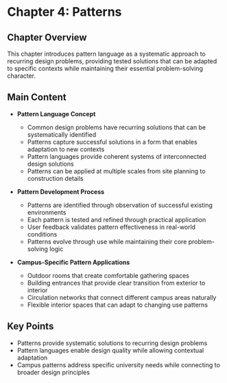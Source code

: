 # Chapter 4: Patterns

## Chapter Overview
This chapter introduces pattern language as a systematic approach to recurring design problems, providing tested solutions that can be adapted to specific contexts while maintaining their essential problem-solving character.

## Main Content
- **Pattern Language Concept**
  - Common design problems have recurring solutions that can be systematically identified
  - Patterns capture successful solutions in a form that enables adaptation to new contexts
  - Pattern languages provide coherent systems of interconnected design solutions
  - Patterns can be applied at multiple scales from site planning to construction details

- **Pattern Development Process**
  - Patterns are identified through observation of successful existing environments
  - Each pattern is tested and refined through practical application
  - User feedback validates pattern effectiveness in real-world conditions
  - Patterns evolve through use while maintaining their core problem-solving logic

- **Campus-Specific Pattern Applications**
  - Outdoor rooms that create comfortable gathering spaces
  - Building entrances that provide clear transition from exterior to interior
  - Circulation networks that connect different campus areas naturally
  - Flexible interior spaces that can adapt to changing use patterns

## Key Points
- Patterns provide systematic solutions to recurring design problems
- Pattern languages enable design quality while allowing contextual adaptation
- Campus patterns address specific university needs while connecting to broader design principles